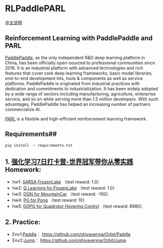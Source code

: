 # RLPaddlePARL
[中文说明](https://github.com/ioaniu/RLPaddlePARL/blob/master/README_cn.md)

## Reinforcement Learning with PaddlePaddle and PARL ##

[PaddlePaddle](https://github.com/PaddlePaddle/Paddle), as the only independent R&D deep learning platform in China, has been officially open-sourced to professional communities since 2016. It is an industrial platform with advanced technologies and rich features that cover core deep learning frameworks, basic model libraries, end-to-end development kits, tools & components as well as service platforms. PaddlePaddle is originated from industrial practices with dedication and commitments to industrialization. It has been widely adopted by a wide range of sectors including manufacturing, agriculture, enterprise service, and so on while serving more than 1.5 million developers. With such advantages, PaddlePaddle has helped an increasing number of partners commercialize AI.

[PARL](https://github.com/PaddlePaddle/PARL) is a flexible and high-efficient reinforcement learning framework.

## Requirements##


```bash
pip install -r requirements.txt
```

## 1. [强化学习7日打卡营-世界冠军带你从零实践](https://aistudio.baidu.com/aistudio/education/group/info/1335) Homework: ##
- hw1: [SARSA FrozenLake](https://github.com/ioaniu/RLPaddlePARL/tree/master/homework/hw1_SARSA) （test reward: 1.0）
- hw2: [Q Learning for FrozenLake](https://github.com/ioaniu/RLPaddlePARL/tree/master/homework/hw2_QLearning) （test reward: 1.0）
- hw3: [DQN for MountainCar](https://github.com/ioaniu/RLPaddlePARL/tree/master/homework/hw3_DQN) （test reward: -100）
- hw4: [PG for Pong](https://github.com/ioaniu/RLPaddlePARL/tree/master/homework/hw4_PG) （test reward: 10）
- hw5: [DDPG for Quadrotor Hovering Control](https://github.com/ioaniu/RLPaddlePARL/tree/master/homework/hw5_DDPG) （test reward: 8980）

## 2. Practice: ##
- Env1:[Paddle](https://github.com/ioaniu/RLPaddlePARL/tree/master/practice/Paddle)： https://github.com/shivaverma/Orbit/Paddle 
- Env2:[Jump](https://github.com/ioaniu/RLPaddlePARL/tree/master/practice/Jump)： https://github.com/shivaverma/Orbit/Jump 
